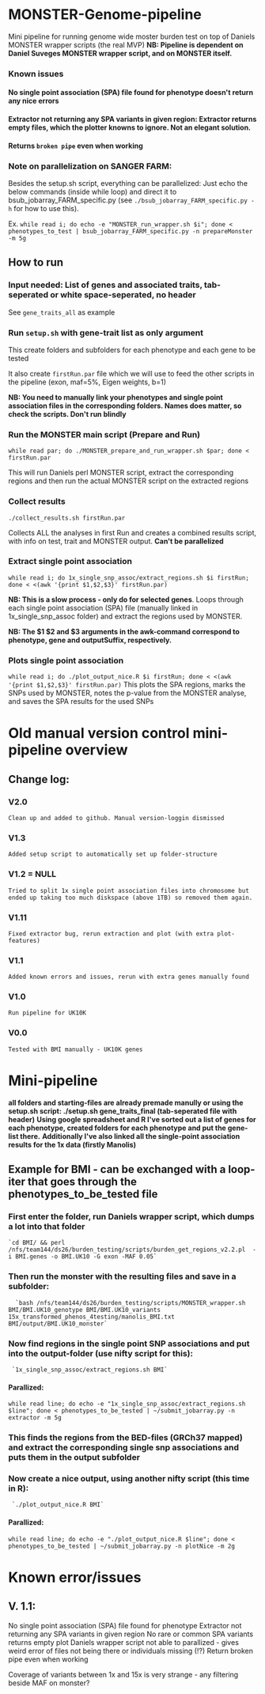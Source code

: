 # MONSTER-Genome-pipeline
Mini pipeline for running genome wide moster burden test on top of Daniels MONSTER wrapper scripts (the real MVP)
**NB: Pipeline is dependent on Daniel Suveges MONSTER wrapper script, and on MONSTER itself.**

### Known issues
#### No single point association (SPA) file found for phenotype doesn't return any nice errors
#### Extractor not returning any SPA variants in given region: Extractor returns empty files, which the plotter knowns to ignore. Not an elegant solution.
#### Returns `broken pipe` even when working

### Note on parallelization on SANGER FARM:
Besides the setup.sh script, everything can be parallelized: Just echo the below commands (inside while loop) and direct it to bsub_jobarray_FARM_specific.py (see `./bsub_jobarray_FARM_specific.py -h` for how to use this).

Ex. `while read i; do echo -e "MONSTER_run_wrapper.sh $i"; done < phenotypes_to_test | bsub_jobarray_FARM_specific.py -n prepareMonster -m 5g`

## How to run

### Input needed: List of genes and associated traits, tab-seperated or white space-seperated, **no header**
See `gene_traits_all` as example

### Run `setup.sh` with gene-trait list as only argument

This create folders and subfolders for each phenotype and each gene to be tested

It also create `firstRun.par` file which we will use to feed the other scripts in the pipeline (exon, maf=5%, Eigen weights, b=1)

**NB: You need to manually link your phenotypes and single point association files in the corresponding folders. Names does matter, so check the scripts. Don't run blindly**

### Run the MONSTER main script (Prepare and Run)

`while read par; do ./MONSTER_prepare_and_run_wrapper.sh $par; done < firstRun.par` 

This will run Daniels perl MONSTER script, extract the corresponding regions and then run the actual MONSTER script on the extracted regions

### Collect results
`./collect_results.sh firstRun.par`

Collects ALL the analyses in first Run and creates a combined results script, with info on test, trait and MONSTER output. **Can't be parallelized**


### Extract single point association

`while read i; do 1x_single_snp_assoc/extract_regions.sh $i firstRun; done < <(awk '{print $1,$2,$3}' firstRun.par)` 

**NB: This is a slow process - only do for selected genes**. Loops through each single point association (SPA) file (manually linked in 1x_single_snp_assoc folder) and extract the regions used by MONSTER. 

**NB: The $1 $2 and $3 arguments in the awk-command correspond to phenotype, gene and outputSuffix, respectively.**

### Plots single point association

`while read i; do ./plot_output_nice.R $i firstRun; done < <(awk '{print $1,$2,$3}' firstRun.par)` 
This plots the SPA regions, marks the SNPs used by MONSTER, notes the p-value from the MONSTER analyse, and saves the SPA results for the used SNPs


# Old manual version control mini-pipeline overview

## Change log:
### V2.0
	Clean up and added to github. Manual version-loggin dismissed
### V1.3
	Added setup script to automatically set up folder-structure
### V1.2 = NULL
	Tried to split 1x single point association files into chromosome but ended up taking too much diskspace (above 1TB) so removed them again.
### V1.11
	Fixed extractor bug, rerun extraction and plot (with extra plot-features)
### V1.1
	Added known errors and issues, rerun with extra genes manually found
### V1.0
	Run pipeline for UK10K
### V0.0
	Tested with BMI manually - UK10K genes

# Mini-pipeline

**all folders and starting-files are already premade manully or using the setup.sh script: ./setup.sh gene_traits_final (tab-seperated file with header)**
**Using google spreadsheet and R I've sorted out a list of genes for each phenotype, created folders for each phenotype and put the gene-list there.**
**Additionally I've also linked all the single-point association results for the 1x data (firstly Manolis)**


## Example for BMI - can be exchanged with a loop-iter that goes through the phenotypes_to_be_tested file

### First enter the folder, run Daniels wrapper script, which dumps a lot into that folder

	`cd BMI/ && perl /nfs/team144/ds26/burden_testing/scripts/burden_get_regions_v2.2.pl  -i BMI.genes -o BMI.UK10 -G exon -MAF 0.05`

### Then run the monster with the resulting files and save in a subfolder:

      `bash /nfs/team144/ds26/burden_testing/scripts/MONSTER_wrapper.sh BMI/BMI.UK10_genotype BMI/BMI.UK10_variants 15x_transformed_phenos_4testing/manolis_BMI.txt BMI/output/BMI.UK10_monster`

### Now find regions in the single point SNP associations and put into the output-folder (use nifty script for this):

     `1x_single_snp_assoc/extract_regions.sh BMI`

#### Parallized:

  `while read line; do echo -e "1x_single_snp_assoc/extract_regions.sh $line"; done < phenotypes_to_be_tested | ~/submit_jobarray.py -n extractor -m 5g`

### This finds the regions from the BED-files (GRCh37 mapped) and extract the corresponding single snp associations and puts them in the output subfolder

### Now create a nice output, using another nifty script (this time in R):

     `./plot_output_nice.R BMI`

#### Parallized:

  `while read line; do echo -e "./plot_output_nice.R $line"; done < phenotypes_to_be_tested | ~/submit_jobarray.py -n plotNice -m 2g`

 

# Known error/issues 
## V. 1.1:
No single point association (SPA) file found for phenotype
Extractor not returning any SPA variants in given region
No rare or common SPA variants returns empty plot
Daniels wrapper script not able to parallized - gives weird error of files not being there or individuals missing (!?)
Return broken pipe even when working

Coverage of variants between 1x and 15x is very strange - any filtering beside MAF on monster?
